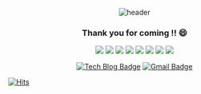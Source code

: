 <div align=center>
	
![header](https://capsule-render.vercel.app/api?type=wave&color=auto&height=400&section=header&fontSize=90&text=Wellcome)

### Thank you for coming !! :smile:


<img src="https://img.shields.io/badge/CSharp-61DAFB?style=flat&logoColor=white"/> 
<img src="https://img.shields.io/badge/WPF-61DAFB?style=flat&logoColor=white"/> 
<img src="https://img.shields.io/badge/Visual Studio-FF0000?style=flat&logoColor=white"/>
<img src="https://img.shields.io/badge/Windows Applications-61DAFB?style=flat&logoColor=white"/> 
<img src="https://img.shields.io/badge/MVVM-61DAFB?style=flat&logoColor=white"/> 
<img src="https://img.shields.io/badge/CustomDesign-61DAFB?style=flat&logoColor=white"/>
<img src="https://img.shields.io/badge/Android-fefefe?style=flat&logoColor=black"/>
<img src="https://img.shields.io/badge/Java-fefefe?style=flat&logoColor=black"/>
 </div>

<div align=center>
	
  [![Tech Blog Badge](http://img.shields.io/badge/-Tech%20blog-black?style=flat-square&logo=github&link=https://zzsza.github.io/)](https://zzsza.github.io/)
  [![Gmail Badge](https://img.shields.io/badge/Gmail-d14836?style=flat-square&logo=Gmail&logoColor=white&link=mailto:ghpp0531@gmail.com)](mailto:ghpp0531@gmail.com)

  </div>
  
  [![Hits](https://hits.seeyoufarm.com/api/count/incr/badge.svg?url=https%3A%2F%2Fgithub.com%2FJinyunki)](https://github.com/Jinyunki) 


